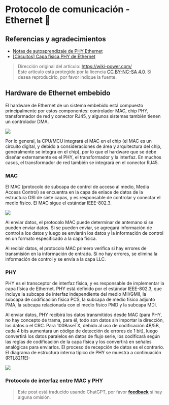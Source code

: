 # Protocolo de comunicación - Ethernet 🚧

## Referencias y agradecimientos

- [Notas de autoaprendizaje de PHY Ethernet](https://zhuanlan.zhihu.com/p/102296622)
- [[Circuitos] Capa física PHY de Ethernet](https://zhenhuizhang.tk/post/dian-lu-yi-tai-wang-phy-wu-li-ceng/)

> Dirección original del artículo: <https://wiki-power.com/>  
> Este artículo está protegido por la licencia [CC BY-NC-SA 4.0](https://creativecommons.org/licenses/by/4.0/deed.zh). Si desea reproducirlo, por favor indique la fuente.

## Hardware de Ethernet embebido

El hardware de Ethernet de un sistema embebido está compuesto principalmente por estos componentes: controlador MAC, chip PHY, transformador de red y conector RJ45, y algunos sistemas también tienen un controlador DMA.

![](https://f004.backblazeb2.com/file/wiki-media/img/20220627163525.png)

Por lo general, la CPU/MCU integrará el MAC en el chip (el MAC es un circuito digital, y debido a consideraciones de área y arquitectura del chip, generalmente se integra en el chip), por lo que el hardware que se debe diseñar externamente es el PHY, el transformador y la interfaz. En muchos casos, el transformador de red también se integrará en el conector RJ45.

### MAC

El MAC (protocolo de subcapa de control de acceso al medio, Media Access Control) se encuentra en la capa de enlace de datos de la estructura OSI de siete capas, y es responsable de controlar y conectar el medio físico. El MAC sigue el estándar IEEE-802.3.

![](https://f004.backblazeb2.com/file/wiki-media/img/20220627171622.png)

Al enviar datos, el protocolo MAC puede determinar de antemano si se pueden enviar datos. Si se pueden enviar, se agregará información de control a los datos y luego se enviarán los datos y la información de control en un formato especificado a la capa física.

Al recibir datos, el protocolo MAC primero verifica si hay errores de transmisión en la información de entrada. Si no hay errores, se elimina la información de control y se envía a la capa LLC.

### PHY

PHY es el transceptor de interfaz física, y es responsable de implementar la capa física de Ethernet. PHY está definido por el estándar IEEE-802.3, que incluye la subcapa de interfaz independiente del medio MII/GMII, la subcapa de codificación física PCS, la subcapa de medio físico adjunto PMA, la subcapa relacionada con el medio físico PMD y la subcapa MDI.

Al enviar datos, PHY recibirá los datos transmitidos desde MAC (para PHY, no hay concepto de trama, para él, todo son datos sin importar la dirección, los datos o el CRC. Para 100BaseTX, debido al uso de codificación 4B/5B, cada 4 bits aumentará un código de detección de errores de 1 bit), luego convertirá los datos paralelos en datos de flujo serie, los codificará según las reglas de codificación de la capa física y los convertirá en señales analógicas para enviarlos. El proceso de recepción de datos es el contrario. El diagrama de estructura interna típico de PHY se muestra a continuación (RTL8211E):

![](https://f004.backblazeb2.com/file/wiki-media/img/20220627171548.png)

### Protocolo de interfaz entre MAC y PHY

> Este post está traducido usando ChatGPT, por favor [**feedback**](https://github.com/linyuxuanlin/Wiki_MkDocs/issues/new) si hay alguna omisión.